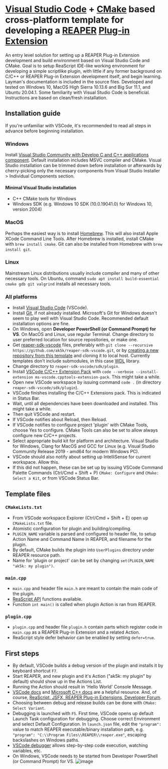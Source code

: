 # [Visual Studio Code](https://code.visualstudio.com/) + [CMake](https://cmake.org/) based cross-platform template for developing a [REAPER](https://www.reaper.fm/) [Plug-in Extension](https://www.reaper.fm/sdk/plugin/plugin.php)
An entry level solution for setting up a REAPER Plug-in Extension development and build environment based on Visual Studio Code and CMake. Goal is to setup ReaScript IDE-like working environment for developing a simple scriptlike plugin, with little if any former background on C/C++ or REAPER Plug-in Extension development itself, and begin learning. Layman's documentation is included in the source files. Developed and tested on Windows 10, MacOS High Sierra 10.13.6 and Big Sur 11.1, and Ubuntu 20.04.1. Some familiarity with Visual Studio Code is beneficial. Instructions are based on clean/fresh installation.
## Installation guide
If you're unfamiliar with VSCode, it's recommended to read all steps in advance before beginning installation.
### Windows
Install [Visual Studio Community with Develop C and C++ applications component](https://visualstudio.microsoft.com/vs/features/cplusplus/). Default installation includes MSVC compiler and CMake. Visual Studio installation can be trimmed down before installation or afterwards by cherry-picking only the necessary components from Visual Studio Installer > Individual Components section.
#### Minimal Visual Studio installation
* C++ CMake tools for Windows
* Windows SDK (e.g. Windows 10 SDK (10.0.19041.0) for Windows 10, version 2004)
### MacOS
Perhaps the easiest way is to install [Homebrew](https://brew.sh/). This will also install Apple XCode Command Line Tools. After Homebrew is installed, install CMake with `brew install cmake`. Git can also be installed from Homebrew with `brew install git`.
### Linux
Mainstream Linux distributions usually include compiler and many of other necessary tools. On Ubuntu, command `sudo apt install build-essential cmake gdb git valgrind` installs all necessary tools.
### All platforms
* Install [Visual Studio Code](https://code.visualstudio.com/) (VSCode).
* Install [Git](https://git-scm.com/downloads), if not already installed. Microsoft's Git for Windows doesn't seem to play well with Visual Studio Code. Recommended default installation options are fine. 
* On Windows, open **Developer PowerShell (or Command Prompt) for VS**. On MacOS and Linux, use regular Terminal. Change directory to user preferred location for source repositories, or make one.
* Get [reaper-sdk-vscode](https://github.com/ak5k/reaper-sdk-vscode) files, preferably with `git clone --recursive https://github.com/ak5k/reaper-sdk-vscode.git`, or by [creating a new repository from this template](https://docs.github.com/en/free-pro-team@latest/github/creating-cloning-and-archiving-repositories/creating-a-repository-from-a-template) and cloning it to local host. Currently templates don't include submodules, in this case [WDL](https://www.cockos.com/wdl/) library.
* Change directory to `reaper-sdk-vscode/sdk/plugin`.
* Install [VSCode C/C++ Extension Pack](https://marketplace.visualstudio.com/items?itemName=ms-vscode.cpptools-extension-pack) with `code --verbose --install-extension ms-vscode.cpptools-extension-pack`. This might take a while.
* Open new VSCode workspace by issuing command `code .` (in directory `reaper-sdk-vscode/sdk/plugin`).
* VSCode finishes installing the C/C++ Extensions pack. This is indicated in Status Bar.
* Wait, until all dependencies have been downloaded and installed. This might take a while. 
* Then quit VSCode and restart.
* If VSCode notifies about Reload, then Reload.
* If VSCode notifies to configure project 'plugin' with CMake Tools, choose Yes to configure. CMake Tools can also be set to allow always configure new C/C++ projects.
* Select appropriate build kit for platform and architecture. Visual Studio for Windows, Clang for MacOS and GCC for Linux (e.g. Visual Studio Community Release 2019 - amd64 for modern Windows PC).
* VSCode should also notify about setting up IntelliSense for current workspace. Allow this.
* If this did not happen, these can be set up by issuing VSCode Command Palette Commands (Ctrl/Cmd + Shift + P) `CMake: Configure` and `CMake: Select a Kit`, or from VSCode Status Bar. 
## Template files
### `CMakeLists.txt`
* From VSCode workspace Explorer (Ctrl/Cmd + Shift + E) open up `CMakeLists.txt` file.
* Atomistic configuration for plugin and building/compiling.
* `PLUGIN_NAME` variable is parsed and configured to header file, to setup Action Name and Command Name in REAPER, and filename for the plugin.
* By default, CMake builds the plugin into `UserPlugins` directory under REAPER resource path.
* Name for 'plugin or project' can be set by changing `set(PLUGIN_NAME "ak5k: my plugin")`.
### `main.cpp`
* `main.cpp` and header file `main.h` are meant to contain the main code of the plugin.
* [ReaScript API](https://www.reaper.fm/sdk/reascript/reascripthelp.html) functions available.
* Function `int main()` is called when plugin Action is ran from REAPER.
### `plugin.cpp`
* `plugin.cpp` and header file `plugin.h` contain parts which register code in `main.cpp` as a REAPER Plug-in Extension and a related Action.
* ReaScript style defer behavior can be enabled by setting `defer=true`.
## First steps
* By default, VSCode builds a debug version of the plugin and installs it by keyboard shortcut `F7`.
* Start REAPER, and new plugin and it's Action ("ak5k: my plugin" by default) should show up in the Actions List.
* Running the Action should result in 'Hello World' Console Message.
* [VSCode docs](https://code.visualstudio.com/docs/languages/cpp#_tutorials) and [Microsoft C++ docs](https://docs.microsoft.com/en-us/cpp/cpp/) are a helpful resource. And, of course, [ReaScript, JSFX, REAPER Plug-in Extensions, Developer Forum](https://forum.cockos.com/forumdisplay.php?f=3).
* Choosing between debug and release builds can be done with `CMake: Select Variant`.
* Debugging is launched with `F5`. First time, VSCode opens up default Launch Task configuration for debugging. Choose correct Environment and select Default Configuration. In `launch.json` file, edit the `"program":` value to match REAPER executable/binary installation path, e.g. `"program": "C:\\Program Files\\REAPER\\reaper.exe"`, escaping backslashes on Windows paths.
* [VSCode debugger](https://code.visualstudio.com/docs/cpp/cpp-debug) allows step-by-step code execution, watching variables, etc.
* On Windows, VSCode needs to be started from Developer PowerShell (or Command Prompt) for VS.
![image](https://i.imgur.com/N4LuyFV.gif)
